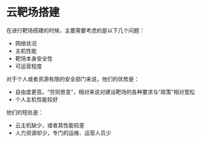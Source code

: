 # 云靶场搭建

在进行靶场搭建的时候，主要需要考虑的是以下几个问题：

-   网络状况
-   主机性能
-   靶场本身安全性
-   可运营程度

对于个人或者资源有限的安全部门来说，他们的优势是：

-   自由度更高，“穷则思变”，相对来说对建设靶场的各种要求与“政策”相对宽松
-   个人主机性能较好

他们的短处是：

-   云主机缺少，或者其性能较差
-   人力资源却少，专门的运维、运营人员少